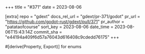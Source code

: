 +++
title = "#371"
date = 2023-08-06

[extra]
repo = "gdext"
docs_rel_url = "gdext/pr-371/godot"
pr_url = "https://github.com/godot-rust/gdext/pull/371"
pr_author = "patataofcourse"
sort_key = 2023-08-06
date_time = 2023-08-06T15:43:14Z
commit_sha = "e44194a409f6d57a76043d616408c9cdedd76175"
+++

#[derive(Property, Export)] for enums
